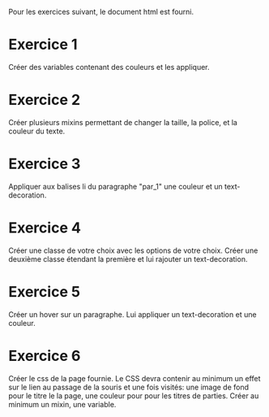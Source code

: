 Pour les exercices suivant, le document html est fourni.

# Exercice 1

Créer des variables contenant des couleurs et les appliquer.

# Exercice 2

Créer plusieurs mixins permettant de changer la taille, la police, et la couleur du texte.

# Exercice 3

Appliquer aux balises li du paragraphe "par_1" une couleur et un text-decoration.

# Exercice 4

Créer une classe de votre choix avec les options de votre choix. Créer une deuxième classe étendant la première et lui rajouter un text-decoration.

# Exercice 5

Créer un hover sur un paragraphe. Lui appliquer un text-decoration et une couleur.

# Exercice 6

Créer le css de la page fournie. Le CSS devra contenir au minimum un effet sur le lien au passage de la souris et une fois visités: une image de fond pour le titre le la page, une couleur pour pour les titres de parties. Créer au minimum un mixin, une variable.
